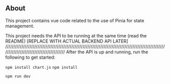 ## About

This project contains vue code related to the use of Pinia for state management.

This project needs the API to be running at the same time (read the README) [REPLACE WITH ACTUAL BACKEND API LATER]
////////////////////////////////////////////////////////////////////////////////////////////////////////////////////////////////////////
After the API is up and running, run the following to get started:

`npm install chart.js`
`npm install`

`npm run dev`